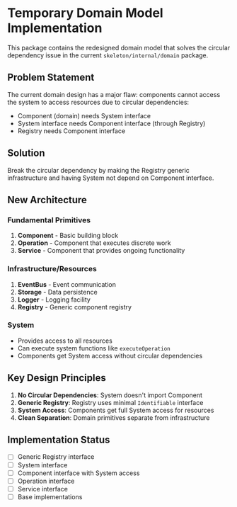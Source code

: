 # Temporary Domain Model Implementation

This package contains the redesigned domain model that solves the circular dependency issue in the current `skeleton/internal/domain` package.

## Problem Statement

The current domain design has a major flaw: components cannot access the system to access resources due to circular dependencies:

- Component (domain) needs System interface
- System interface needs Component interface (through Registry)
- Registry needs Component interface

## Solution

Break the circular dependency by making the Registry generic infrastructure and having System not depend on Component interface.

## New Architecture

### Fundamental Primitives
1. **Component** - Basic building block
2. **Operation** - Component that executes discrete work
3. **Service** - Component that provides ongoing functionality

### Infrastructure/Resources
1. **EventBus** - Event communication
2. **Storage** - Data persistence
3. **Logger** - Logging facility
4. **Registry** - Generic component registry

### System
- Provides access to all resources
- Can execute system functions like `executeOperation`
- Components get System access without circular dependencies

## Key Design Principles

1. **No Circular Dependencies**: System doesn't import Component
2. **Generic Registry**: Registry uses minimal `Identifiable` interface
3. **System Access**: Components get full System access for resources
4. **Clean Separation**: Domain primitives separate from infrastructure

## Implementation Status

- [ ] Generic Registry interface
- [ ] System interface
- [ ] Component interface with System access
- [ ] Operation interface
- [ ] Service interface
- [ ] Base implementations 